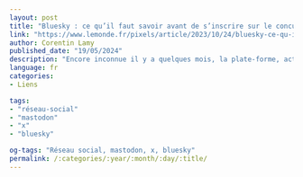 ```yaml
---
layout: post
title: "Bluesky : ce qu’il faut savoir avant de s’inscrire sur le concurrent de Twitter"
link: "https://www.lemonde.fr/pixels/article/2023/10/24/bluesky-ce-qu-il-faut-savoir-avant-de-s-inscrire-sur-le-concurrent-de-twitter_6196168_4408996.html"
author: Corentin Lamy
published_date: "19/05/2024"
description: "Encore inconnue il y a quelques mois, la plate-forme, actuellement en phase de test, attire de plus en plus d’utilisateurs fatigués par le manque de modération de X (anciennement Twitter)."
language: fr
categories:
- Liens

tags:
- "réseau-social"
- "mastodon"
- "x"
- "bluesky"

og-tags: "Réseau social, mastodon, x, bluesky"
permalink: /:categories/:year/:month/:day/:title/
---
```

